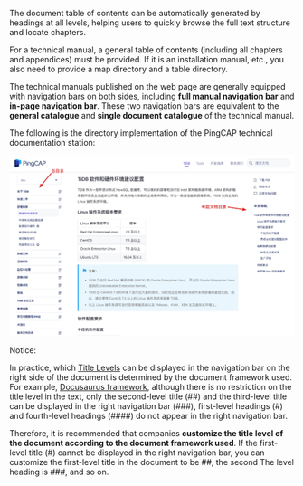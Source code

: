 The document table of contents can be automatically generated by headings at all levels, helping users to quickly browse the full text structure and locate chapters.

For a technical manual, a general table of contents (including all chapters and appendices) must be provided. If it is an installation manual, etc., you also need to provide a map directory and a table directory.

The technical manuals published on the web page are generally equipped with navigation bars on both sides, including **full manual navigation bar** and **in-page navigation bar**. These two navigation bars are equivalent to the **general catalogue** and **single document catalogue** of the technical manual.

The following is the directory implementation of the PingCAP technical documentation station:

![](../media/table-of-contents.jpg)

Notice:

In practice, which [Title Levels](https://zh-style-guide.readthedocs.io/zh_CN/latest/title.html#id2) can be displayed in the navigation bar on the right side of the document is determined by the document framework used. For example, [Docusaurus framework](https://docusaurus.io/docs/en/navigation), although there is no restriction on the title level in the text, only the second-level title (##) and the third-level title can be displayed in the right navigation bar (###), first-level headings (#) and fourth-level headings (####) do not appear in the right navigation bar.

Therefore, it is recommended that companies **customize the title level of the document according to the document framework used**. If the first-level title (#) cannot be displayed in the right navigation bar, you can customize the first-level title in the document to be ##, the second The level heading is ###, and so on.
